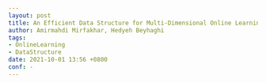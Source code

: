 ```yaml
---
layout: post
title: An Efficient Data Structure for Multi-Dimensional Online Learning
author: Amirmahdi Mirfakhar, Hedyeh Beyhaghi
tags:
- OnlineLearning
- DataStructure
date: 2021-10-01 13:56 +0800
conf: -
---
```

